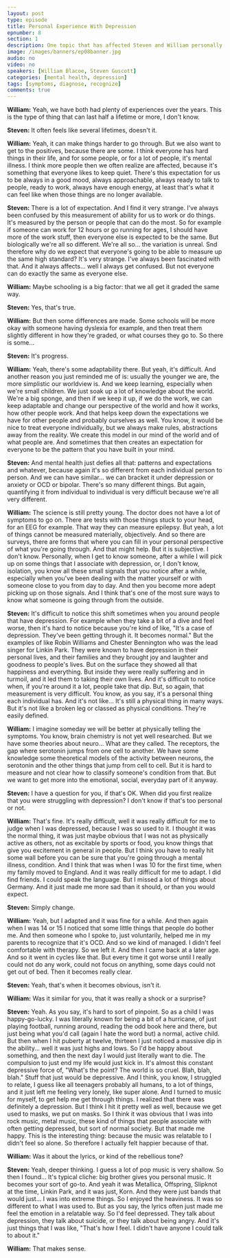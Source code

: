 ```yaml
---
layout: post
type: episode
title: Personal Experience With Depression
epnumber: 8
section: 1
description: One topic that has affected Steven and William personally is that of mental health. In this episode they share their personal experiences of suffering, learning, developing and coping.
image: /images/banners/ep08banner.jpg
audio: no
video: no
speakers: [William Blacoe, Steven Guscott]
categories: [mental health, depression]
tags: [symptoms, diagnose, recognize]
comments: true
---
```


<p><b>William:</b> Yeah, we have both had plenty of
experiences over the years. This is the
type of thing that can last half a
lifetime or more, I don't know.
</p>

<p><b>Steven:</b> It often
feels like several lifetimes, doesn't it.
</p>

<p><b>William:</b> Yeah, it can make things harder to go
through. But we also want to get to the
positives, because there are some. I think
everyone has hard things in their life,
and for some people, or for a lot of
people, it's mental illness. I think more
people then we often realize are
affected, because it's something that
everyone likes to keep quiet. There's
this expectation for us to be always in
a good mood, always approachable, always
ready to talk to people, ready to work,
always have enough energy, at least
that's what it can feel like when those
things are no longer available.
</p>

<p><b>Steven:</b> There is a lot of expectation. And I find
it very strange. I've always
been confused by this
measurement of ability for us to
work or do things. It's measured by the
person or people that can do the most. So
for example if someone can work for 12
hours or go running for ages,
I should have more of the work stuff,
then everyone else is expected to be the
same. But biologically we're all so
different. We're all so... the
variation is unreal. Snd therefore why do
we expect that everyone's going to be
able to measure up the same high
standard?
It's very strange. I've always been
fascinated with that. And it always
affects... well I always get
confused. But not everyone can do
exactly the same as everyone else.
</p>

<p><b>William:</b> Maybe schooling is a big factor: that
we all get it graded the same way.
</p>

<p><b>Steven:</b> Yes, that's
true.
</p>

<p><b>William:</b> But then some differences are made.
Some schools will be more okay
with someone having dyslexia for
example, and then treat them slightly
different in how they're graded, or what
courses they go to. So there is some...
</p>

<p><b>Steven:</b> It's progress.
</p>

<p><b>William:</b> Yeah, there's some adaptability
there. But yeah, it's difficult. And
another reason you just reminded me of
is: usually the younger we are, the
more simplistic our worldview is. And we
keep learning, especially when we're
small children. We just soak up a lot of
knowledge about the world. We're a big
sponge, and then if we keep it up, if
we do the work, we can keep adaptable and
change our perspective of the world and
how it works, how other people work. And
that helps keep down the expectations we
have for other people and probably
ourselves as well. You know, it would
be nice to treat everyone individually,
but we always
make rules, abstractions away from the
reality. We create this model in our
mind of the world and of what people are.
And sometimes that then creates an
expectation for everyone to be the
pattern that you have built in your mind.
</p>

<p><b>Steven:</b> And mental health just defies all
that: patterns and expectations and
whatever, because again it's so different
from each individual person to person.
And we can have
similar... we can bracket it under depression
or anxiety or OCD or bipolar. There's so
many different things. But again,
quantifying it from individual to
individual is very difficult because we're all very
different.
</p>

<p><b>William:</b> The science is still pretty
young. The doctor does not have a lot
of symptoms to go on. There are tests
with those things stuck to your head, for an EEG for example.
That way they can measure
epilepsy. But yeah, a lot of things cannot
be measured materially, objectively. And
so there are surveys, there are forms
that where you can fill in your personal
perspective of what you're going through.
And that might help. But it is subjective.
I don't know. Personally, when I
get to know someone, after a while I will
pick up on some things that I associate
with depression, or, I don't know,
isolation, you know all these small
signals that you notice after a while,
especially when you've been
dealing with the matter yourself or with
someone close to you from day to day. And
then you become more adept
picking up on those signals. And I think
that's one of the most sure ways to
know what someone is going through from
the outside.
</p>

<p><b>Steven:</b> It's difficult to
notice this shift
sometimes when you around people that
have depression. For example when they take a
bit of a dive and feel worse, then it's
hard to notice because you're kind of
like, "It's a case of depression. They've been
getting through it. It becomes normal." But
the examples of like Robin Williams and
Chester Bennington who was the lead singer
for Linkin Park.
They were known to have
depression in their personal lives, and
their families and they brought joy and
laughter and goodness to people's lives.
But on the surface
they showed all that happiness and
everything. But inside they were
really suffering and in turmoil, and it led them to taking their own lives.
And it's difficult to notice when, if
you're around it a lot, people take that
dip. But, so again, that 
measurement is very difficult. You know,
as you say, it's a personal thing
each individual has. And it's not like...
It's still a physical thing in many
ways. But it's not like a broken leg or classed as physical conditions.
They're easily defined. 
</p>

<p><b>William:</b> I imagine someday
we will be better at physically telling
the symptoms. You know, brain
chemistry is not yet well researched. But
we have some theories about neuro...
What are they called. The receptors, the gap where serotonin jumps from
one cell to another. We have
some knowledge some theoretical
models of the activity between neurons,
the serotonin and the other things that
jump from cell to cell. But it is hard to
measure and not clear how to classify
someone's condition from that. But we
want to get more into the emotional,
social, everyday part of it anyway.
</p>

<p><b>Steven:</b> I have a question for you, if that's OK.
When did you first realize
that you were struggling with depression?
I don't know if that's too personal or not.
</p>

<p><b>William:</b> That's fine. It's really difficult, well
it was really difficult for me to judge
when I was depressed, because I was so
used to it. I thought it was the normal
thing, it was just maybe obvious that I
was not as physically active as others,
not as excitable by sports or food, you
know things that give you excitement in
general in people. But I think you have
to really hit some wall before you can
be sure that you're going through a
mental illness, condition. And I
think that was when I was 10 for the
first time, when my family moved to
England. And it was really difficult for
me to adapt. I did find friends. I could
speak the language. But I missed a lot of
things about Germany. And it just made me
more sad than it should, or than you
would expect.
</p>

<p><b>Steven:</b> Simply change.
</p>

<p><b>William:</b> Yeah, but I
adapted and it was fine for a while. And
then again when I was 14 or 15 I noticed
that some little things that people do
bother me.
And then someone who I spoke to, just
voluntarily, helped me in my parents to
recognize that it's OCD. And so
we kind of managed. I didn't feel
comfortable with therapy. So we left it.
And then I came back at a later age. And
so it went in cycles like that. But every
time it got worse until I really could not
do any work, could not focus on anything,
some days could not get out of bed. Then
it becomes really clear.
</p>

<p><b>Steven:</b> Yeah, that's when it becomes obvious,
isn't it.
</p>

<p><b>William:</b> Was it similar for you, that it
was really a shock or a surprise?
</p>

<p><b>Steven:</b> Yeah.
As you say, it's hard to sort of
pinpoint. So as a child I was
happy-go-lucky. I was literally
known for being a bit of a
hurricane, of just playing football,
running around, reading the odd book here
and there, but just being what
you'd call (again I hate the word but)
a normal, active child. But then when I hit
puberty at
twelve, thirteen
I just noticed a massive dip in the ability... well it was just
highs and lows. So I'd be
happy about something, and then the next
day I would just literally want to die.
The compulsion to just end my life
would just kick in. It's almost this
constant depressive force of, "What's the
point? The world is so cruel. Blah, blah, blah."
Stuff that just would be depressive.
And I think, you know, I struggled to
relate, I guess like all teenagers
probably all humans, to a lot of things,
and it just left me feeling very lonely,
like super alone. And I turned to
music for myself, to get help me get
through things. I realized that there
was definitely a depression. But I think I
hit it pretty well as well, because we
get used to masks, we put on masks.
So I think it was obvious that I was
into rock music, metal music,
these kind of things that people
associate with often getting depressed, but
sort of normal society. But that made me happy. This is the
interesting thing: because the
music was relatable to I didn't feel so
alone. So therefore I actually felt
happier because of that.
</p>

<p><b>William:</b> Was it about the
lyrics, or kind of the rebellious tone?
</p>

<p><b>Steven:</b> Yeah, deeper thinking. I guess a
lot of pop music is
very shallow. So then I found... It's typical cliche: big
brother gives you personal music. It
becomes your sort of go-to. And yeah it
was Metallica, Offspring, Slipknot at the
time, Linkin Park, and it was just, Korn.
And they were just bands
that would just... I was into extreme
things. So I enjoyed the heaviness. It was
so different to what I was used to. But as
you say, the lyrics often just made me
feel the emotion in a relatable way. So
I'd feel depressed. They talk about
depression, they talk about suicide,
or they talk about being angry. And it's
just things that I was like, "That's how I
feel. I didn't have anyone I could talk
to about it."
</p>

<p><b>William:</b> That makes sense.
</p>